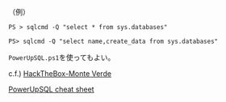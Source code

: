 （例）

```
PS > sqlcmd -Q "select * from sys.databases"

PS> sqlcmd -Q "select name,create_data from sys.databases"
```

`PowerUpSQL.ps1`を使ってもよい。

c.f.) [HackTheBox-Monte Verde](https://youtu.be/HTJjPZvOtJ4?t=1757)

[PowerUpSQL cheat sheet](https://github.com/tacom6/PowerUpSQL/blob/master/PowerUpSQL-CheatSheet.md)
